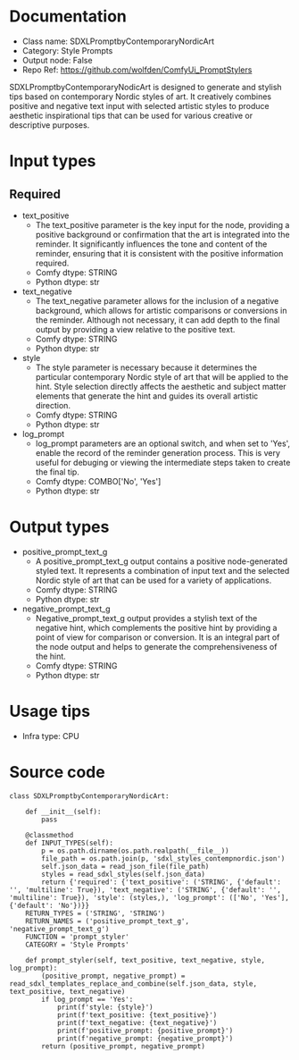 # Documentation
- Class name: SDXLPromptbyContemporaryNordicArt
- Category: Style Prompts
- Output node: False
- Repo Ref: https://github.com/wolfden/ComfyUi_PromptStylers

SDXLPromptbyContemporaryNodicArt is designed to generate and stylish tips based on contemporary Nordic styles of art. It creatively combines positive and negative text input with selected artistic styles to produce aesthetic inspirational tips that can be used for various creative or descriptive purposes.

# Input types
## Required
- text_positive
    - The text_positive parameter is the key input for the node, providing a positive background or confirmation that the art is integrated into the reminder. It significantly influences the tone and content of the reminder, ensuring that it is consistent with the positive information required.
    - Comfy dtype: STRING
    - Python dtype: str
- text_negative
    - The text_negative parameter allows for the inclusion of a negative background, which allows for artistic comparisons or conversions in the reminder. Although not necessary, it can add depth to the final output by providing a view relative to the positive text.
    - Comfy dtype: STRING
    - Python dtype: str
- style
    - The style parameter is necessary because it determines the particular contemporary Nordic style of art that will be applied to the hint. Style selection directly affects the aesthetic and subject matter elements that generate the hint and guides its overall artistic direction.
    - Comfy dtype: STRING
    - Python dtype: str
- log_prompt
    - log_prompt parameters are an optional switch, and when set to 'Yes', enable the record of the reminder generation process. This is very useful for debuging or viewing the intermediate steps taken to create the final tip.
    - Comfy dtype: COMBO['No', 'Yes']
    - Python dtype: str

# Output types
- positive_prompt_text_g
    - A positive_prompt_text_g output contains a positive node-generated styled text. It represents a combination of input text and the selected Nordic style of art that can be used for a variety of applications.
    - Comfy dtype: STRING
    - Python dtype: str
- negative_prompt_text_g
    - Negative_prompt_text_g output provides a stylish text of the negative hint, which complements the positive hint by providing a point of view for comparison or conversion. It is an integral part of the node output and helps to generate the comprehensiveness of the hint.
    - Comfy dtype: STRING
    - Python dtype: str

# Usage tips
- Infra type: CPU

# Source code
```
class SDXLPromptbyContemporaryNordicArt:

    def __init__(self):
        pass

    @classmethod
    def INPUT_TYPES(self):
        p = os.path.dirname(os.path.realpath(__file__))
        file_path = os.path.join(p, 'sdxl_styles_contempnordic.json')
        self.json_data = read_json_file(file_path)
        styles = read_sdxl_styles(self.json_data)
        return {'required': {'text_positive': ('STRING', {'default': '', 'multiline': True}), 'text_negative': ('STRING', {'default': '', 'multiline': True}), 'style': (styles,), 'log_prompt': (['No', 'Yes'], {'default': 'No'})}}
    RETURN_TYPES = ('STRING', 'STRING')
    RETURN_NAMES = ('positive_prompt_text_g', 'negative_prompt_text_g')
    FUNCTION = 'prompt_styler'
    CATEGORY = 'Style Prompts'

    def prompt_styler(self, text_positive, text_negative, style, log_prompt):
        (positive_prompt, negative_prompt) = read_sdxl_templates_replace_and_combine(self.json_data, style, text_positive, text_negative)
        if log_prompt == 'Yes':
            print(f'style: {style}')
            print(f'text_positive: {text_positive}')
            print(f'text_negative: {text_negative}')
            print(f'positive_prompt: {positive_prompt}')
            print(f'negative_prompt: {negative_prompt}')
        return (positive_prompt, negative_prompt)
```